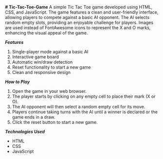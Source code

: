 **# Tic-Tac-Toe-Game**
A simple Tic Tac Toe game developed using HTML, CSS, and JavaScript. The game features a clean and user-friendly interface, allowing players to compete against a basic AI opponent. The AI selects random empty slots, providing an enjoyable challenge for players. Images are used instead of FontAwesome icons to represent the X and O marks, enhancing the visual appeal of the game.

_**Features**_
1. Single-player mode against a basic AI
2. Interactive game board
3. Automatic win/draw detection
4. Reset functionality to start a new game
5. Clean and responsive design

_**How to Play**_
1. Open the game in your web browser.
2. The player starts by clicking on any empty cell to place their mark (X or O).
3. The AI opponent will then select a random empty cell for its move.
4. Players continue taking turns with the AI until a winner is declared or the game ends in a draw.
5. Click the reset button to start a new game.

_**Technologies Used**_
- HTML
- CSS
- JavaScript
